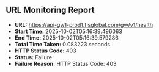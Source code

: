 ## URL Monitoring Report

- **URL:** https://api-gw1-prod1.fisglobal.com/gw/v1/health
- **Start Time:** 2025-10-02T05:16:39.496063
- **End Time:** 2025-10-02T05:16:39.579286
- **Total Time Taken:** 0.083223 seconds
- **HTTP Status Code:** 403
- **Status:** Failure
- **Failure Reason:** HTTP Status Code: 403
